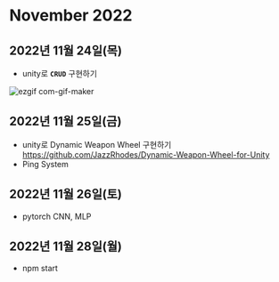 # November 2022

## 2022년 11월 24일(목)
- unity로 **`CRUD`** 구현하기 

![ezgif com-gif-maker](https://user-images.githubusercontent.com/74572293/203623097-8adcb312-bb98-4264-a0bf-210c7248b406.gif)

## 2022년 11월 25일(금)
- unity로 Dynamic Weapon Wheel 구현하기
https://github.com/JazzRhodes/Dynamic-Weapon-Wheel-for-Unity
- Ping System

## 2022년 11월 26일(토)
- pytorch CNN, MLP

## 2022년 11월 28일(월)
- npm start